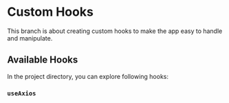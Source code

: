 # Custom Hooks

This branch is about creating custom hooks to make the app easy to handle and manipulate.

## Available Hooks

In the project directory, you can explore following hooks:

### `useAxios`
